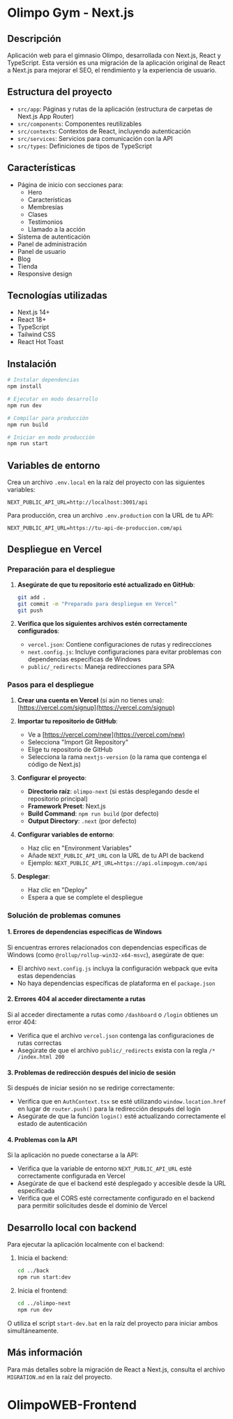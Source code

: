 # Olimpo Gym - Next.js

## Descripción
Aplicación web para el gimnasio Olimpo, desarrollada con Next.js, React y TypeScript. Esta versión es una migración de la aplicación original de React a Next.js para mejorar el SEO, el rendimiento y la experiencia de usuario.

## Estructura del proyecto
- `src/app`: Páginas y rutas de la aplicación (estructura de carpetas de Next.js App Router)
- `src/components`: Componentes reutilizables
- `src/contexts`: Contextos de React, incluyendo autenticación
- `src/services`: Servicios para comunicación con la API
- `src/types`: Definiciones de tipos de TypeScript

## Características
- Página de inicio con secciones para:
  - Hero
  - Características
  - Membresías
  - Clases
  - Testimonios
  - Llamado a la acción
- Sistema de autenticación
- Panel de administración
- Panel de usuario
- Blog
- Tienda
- Responsive design

## Tecnologías utilizadas
- Next.js 14+
- React 18+
- TypeScript
- Tailwind CSS
- React Hot Toast

## Instalación

```bash
# Instalar dependencias
npm install

# Ejecutar en modo desarrollo
npm run dev

# Compilar para producción
npm run build

# Iniciar en modo producción
npm run start
```

## Variables de entorno
Crea un archivo `.env.local` en la raíz del proyecto con las siguientes variables:

```
NEXT_PUBLIC_API_URL=http://localhost:3001/api
```

Para producción, crea un archivo `.env.production` con la URL de tu API:

```
NEXT_PUBLIC_API_URL=https://tu-api-de-produccion.com/api
```

## Despliegue en Vercel

### Preparación para el despliegue

1. **Asegúrate de que tu repositorio esté actualizado en GitHub**:
   ```bash
   git add .
   git commit -m "Preparado para despliegue en Vercel"
   git push
   ```

2. **Verifica que los siguientes archivos estén correctamente configurados**:
   - `vercel.json`: Contiene configuraciones de rutas y redirecciones
   - `next.config.js`: Incluye configuraciones para evitar problemas con dependencias específicas de Windows
   - `public/_redirects`: Maneja redirecciones para SPA

### Pasos para el despliegue

1. **Crear una cuenta en Vercel** (si aún no tienes una): [https://vercel.com/signup](https://vercel.com/signup)

2. **Importar tu repositorio de GitHub**:
   - Ve a [https://vercel.com/new](https://vercel.com/new)
   - Selecciona "Import Git Repository"
   - Elige tu repositorio de GitHub
   - Selecciona la rama `nextjs-version` (o la rama que contenga el código de Next.js)

3. **Configurar el proyecto**:
   - **Directorio raíz**: `olimpo-next` (si estás desplegando desde el repositorio principal)
   - **Framework Preset**: Next.js
   - **Build Command**: `npm run build` (por defecto)
   - **Output Directory**: `.next` (por defecto)

4. **Configurar variables de entorno**:
   - Haz clic en "Environment Variables"
   - Añade `NEXT_PUBLIC_API_URL` con la URL de tu API de backend
   - Ejemplo: `NEXT_PUBLIC_API_URL=https://api.olimpogym.com/api`

5. **Desplegar**:
   - Haz clic en "Deploy"
   - Espera a que se complete el despliegue

### Solución de problemas comunes

#### 1. Errores de dependencias específicas de Windows

Si encuentras errores relacionados con dependencias específicas de Windows (como `@rollup/rollup-win32-x64-msvc`), asegúrate de que:

- El archivo `next.config.js` incluya la configuración webpack que evita estas dependencias
- No haya dependencias específicas de plataforma en el `package.json`

#### 2. Errores 404 al acceder directamente a rutas

Si al acceder directamente a rutas como `/dashboard` o `/login` obtienes un error 404:

- Verifica que el archivo `vercel.json` contenga las configuraciones de rutas correctas
- Asegúrate de que el archivo `public/_redirects` exista con la regla `/* /index.html 200`

#### 3. Problemas de redirección después del inicio de sesión

Si después de iniciar sesión no se redirige correctamente:

- Verifica que en `AuthContext.tsx` se esté utilizando `window.location.href` en lugar de `router.push()` para la redirección después del login
- Asegúrate de que la función `login()` esté actualizando correctamente el estado de autenticación

#### 4. Problemas con la API

Si la aplicación no puede conectarse a la API:

- Verifica que la variable de entorno `NEXT_PUBLIC_API_URL` esté correctamente configurada en Vercel
- Asegúrate de que el backend esté desplegado y accesible desde la URL especificada
- Verifica que el CORS esté correctamente configurado en el backend para permitir solicitudes desde el dominio de Vercel

## Desarrollo local con backend

Para ejecutar la aplicación localmente con el backend:

1. Inicia el backend:
   ```bash
   cd ../back
   npm run start:dev
   ```

2. Inicia el frontend:
   ```bash
   cd ../olimpo-next
   npm run dev
   ```

O utiliza el script `start-dev.bat` en la raíz del proyecto para iniciar ambos simultáneamente.

## Más información

Para más detalles sobre la migración de React a Next.js, consulta el archivo `MIGRATION.md` en la raíz del proyecto.
# OlimpoWEB-Frontend
